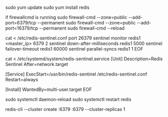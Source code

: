 sudo yum update
sudo yum install redis


if firewallcmd is running
sudo firewall-cmd --zone=public --add-port=6379/tcp --permanent
sudo firewall-cmd --zone=public --add-port=16379/tcp --permanent
sudo firewall-cmd --reload

cat <<EOF > /etc/redis-sentinel.conf
port 26379
sentinel monitor redis1 <master_ip> 6379 2
sentinel down-after-milliseconds redis1 5000
sentinel failover-timeout redis1 60000
sentinel parallel-syncs redis1 1
EOF

cat <<EOF > /etc/systemd/system/redis-sentinel.service
[Unit]
Description=Redis Sentinel
After=network.target

[Service]
ExecStart=/usr/bin/redis-sentinel /etc/redis-sentinel.conf
Restart=always

[Install]
WantedBy=multi-user.target
EOF

sudo systemctl daemon-reload
sudo systemctl restart redis

redis-cli --cluster create <IP1>:6379 <IP2>:6379 --cluster-replicas 1
